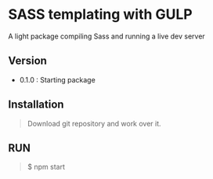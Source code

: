 # SASS templating with GULP

A light package compiling Sass and running a live dev server

## Version
- 0.1.0 : Starting package

## Installation
> Download git repository and work over it.

## RUN
> $ npm start